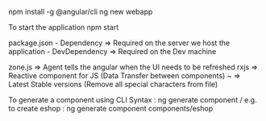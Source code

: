 npm install -g @angular/cli
ng new webapp

To start the application
npm start

package.json
    - Dependency => Required on the server we host the application
    - DevDependency => Required on the Dev machine

zone.js => Agent tells the angular when the UI needs to be refreshed
rxjs => Reactive component for JS (Data Transfer between components)
~ => Latest Stable versions (Remove all special characters from file)

To generate a component using CLI
Syntax : ng generate component <Component base folder>/<Component name>
e.g. to create eshop :
ng generate component components/eshop